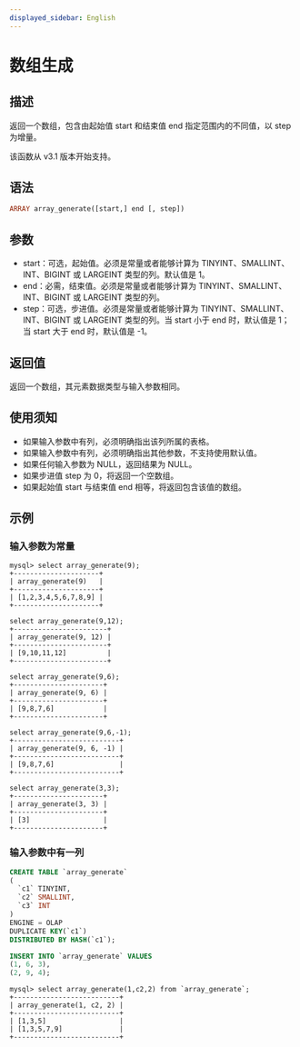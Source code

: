```yaml
---
displayed_sidebar: English
---
```


# 数组生成

## 描述

返回一个数组，包含由起始值 start 和结束值 end 指定范围内的不同值，以 step 为增量。

该函数从 v3.1 版本开始支持。

## 语法

```Haskell
ARRAY array_generate([start,] end [, step])
```

## 参数

- start：可选，起始值。必须是常量或者能够计算为 TINYINT、SMALLINT、INT、BIGINT 或 LARGEINT 类型的列。默认值是 1。
- end：必需，结束值。必须是常量或者能够计算为 TINYINT、SMALLINT、INT、BIGINT 或 LARGEINT 类型的列。
- step：可选，步进值。必须是常量或者能够计算为 TINYINT、SMALLINT、INT、BIGINT 或 LARGEINT 类型的列。当 start 小于 end 时，默认值是 1；当 start 大于 end 时，默认值是 -1。

## 返回值

返回一个数组，其元素数据类型与输入参数相同。

## 使用须知

- 如果输入参数中有列，必须明确指出该列所属的表格。
- 如果输入参数中有列，必须明确指出其他参数，不支持使用默认值。
- 如果任何输入参数为 NULL，返回结果为 NULL。
- 如果步进值 step 为 0，将返回一个空数组。
- 如果起始值 start 与结束值 end 相等，将返回包含该值的数组。

## 示例

### 输入参数为常量

```Plain
mysql> select array_generate(9);
+---------------------+
| array_generate(9)   |
+---------------------+
| [1,2,3,4,5,6,7,8,9] |
+---------------------+

select array_generate(9,12);
+-----------------------+
| array_generate(9, 12) |
+-----------------------+
| [9,10,11,12]          |
+-----------------------+

select array_generate(9,6);
+----------------------+
| array_generate(9, 6) |
+----------------------+
| [9,8,7,6]            |
+----------------------+

select array_generate(9,6,-1);
+--------------------------+
| array_generate(9, 6, -1) |
+--------------------------+
| [9,8,7,6]                |
+--------------------------+

select array_generate(3,3);
+----------------------+
| array_generate(3, 3) |
+----------------------+
| [3]                  |
+----------------------+
```

### 输入参数中有一列

```sql
CREATE TABLE `array_generate`
(
  `c1` TINYINT,
  `c2` SMALLINT,
  `c3` INT
)
ENGINE = OLAP
DUPLICATE KEY(`c1`)
DISTRIBUTED BY HASH(`c1`);

INSERT INTO `array_generate` VALUES
(1, 6, 3),
(2, 9, 4);
```

```Plain
mysql> select array_generate(1,c2,2) from `array_generate`;
+--------------------------+
| array_generate(1, c2, 2) |
+--------------------------+
| [1,3,5]                  |
| [1,3,5,7,9]              |
+--------------------------+
```
